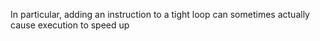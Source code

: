  In particular, adding an instruction to a tight
loop can sometimes actually cause execution to speed up
